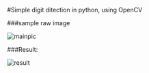 #Simple digit ditection in python, using OpenCV

###sample raw image

![mainpic](https://cloud.githubusercontent.com/assets/5694520/12454127/6957e304-bfab-11e5-8421-1d9662c6eedf.png)


###Result:

![result](https://cloud.githubusercontent.com/assets/5694520/12454152/8613af64-bfab-11e5-92ae-309a3284dd9d.png)
